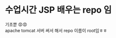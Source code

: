 <h1>수업시간 JSP 배우는 repo 임</h1>
<p>기초뿐 😡😡 <br> 
  apache tomcat 서버 써서 해서 repo 이름이 root임ㅎㅎ</p>
<img url="![image](https://github.com/choitjddn0311/ROOT/assets/128563032/128fdcc1-1e1e-4b45-b390-fd4c177e7181)">


